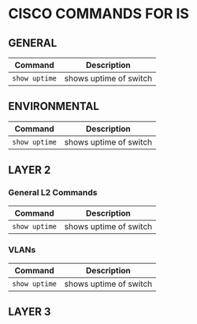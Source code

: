 # CISCO COMMANDS FOR IS

## GENERAL

| Command | Description |
| ------- | ----------- |
| `show uptime` | shows uptime of switch |


## ENVIRONMENTAL

| Command | Description |
| ------- | ----------- |
| `show uptime` | shows uptime of switch |


## LAYER 2


### General L2 Commands

| Command | Description |
| ------- | ----------- |
| `show uptime` | shows uptime of switch |


### VLANs

| Command | Description |
| ------- | ----------- |
| `show uptime` | shows uptime of switch |


## LAYER 3
